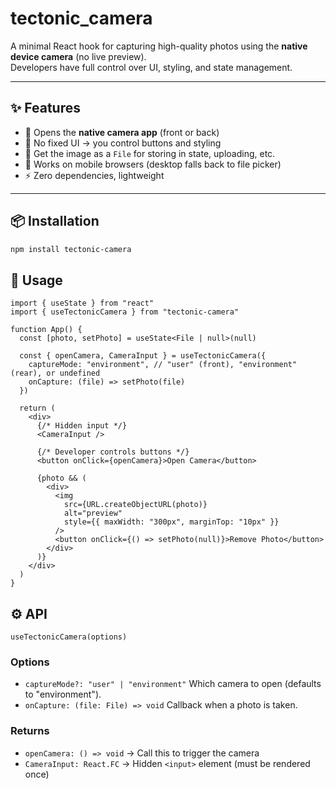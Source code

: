 # tectonic_camera

A minimal React hook for capturing high-quality photos using the **native device camera** (no live preview).  
Developers have full control over UI, styling, and state management.

---

## ✨ Features

- 📸 Opens the **native camera app** (front or back)
- 🎨 No fixed UI → you control buttons and styling
- 💾 Get the image as a `File` for storing in state, uploading, etc.
- 📱 Works on mobile browsers (desktop falls back to file picker)
- ⚡ Zero dependencies, lightweight

---

## 📦 Installation

```bash
npm install tectonic-camera
```
## 🚀 Usage

```tsx
import { useState } from "react"
import { useTectonicCamera } from "tectonic-camera"

function App() {
  const [photo, setPhoto] = useState<File | null>(null)

  const { openCamera, CameraInput } = useTectonicCamera({
    captureMode: "environment", // "user" (front), "environment" (rear), or undefined
    onCapture: (file) => setPhoto(file)
  })

  return (
    <div>
      {/* Hidden input */}
      <CameraInput />

      {/* Developer controls buttons */}
      <button onClick={openCamera}>Open Camera</button>

      {photo && (
        <div>
          <img
            src={URL.createObjectURL(photo)}
            alt="preview"
            style={{ maxWidth: "300px", marginTop: "10px" }}
          />
          <button onClick={() => setPhoto(null)}>Remove Photo</button>
        </div>
      )}
    </div>
  )
}
```

## ⚙️ API
`useTectonicCamera(options)`
### Options
- `captureMode?: "user" | "environment"`
Which camera to open (defaults to "environment").
- `onCapture: (file: File) => void`
Callback when a photo is taken.

### Returns
- `openCamera: () => void` → Call this to trigger the camera
- `CameraInput: React.FC` → Hidden `<input>` element (must be rendered once)